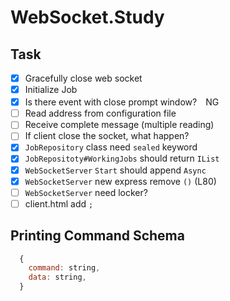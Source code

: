 # WebSocket.Study

## Task
  - [x] Gracefully close web socket
  - [x] Initialize Job
  - [x] Is there event with close prompt window?　NG
  - [ ] Read address from configuration file
  - [ ] Receive complete message (multiple reading)
  - [ ] If client close the socket, what happen?
  - [x] `JobRepository` class need `sealed` keyword
  - [x] `JobRepositoty#WorkingJobs` should return `IList`
  - [x] `WebSocketServer` `Start` should append `Async`
  - [x] `WebSocketServer` new express remove `()` (L80)
  - [ ] `WebSocketServer` need locker?
  - [ ] client.html add `;`

## Printing Command Schema

```js
  {
    command: string,
    data: string,
  }
```
